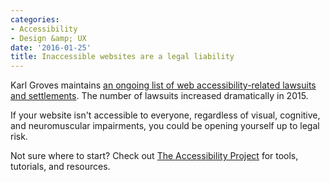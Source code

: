 ```yaml
---
categories:
- Accessibility
- Design &amp; UX
date: '2016-01-25'
title: Inaccessible websites are a legal liability
---
```


Karl Groves maintains [an ongoing list of web accessibility-related lawsuits and settlements](http://www.karlgroves.com/2011/11/15/list-of-web-accessibility-related-litigation-and-settlements/). The number of lawsuits increased dramatically in 2015.

If your website isn't accessible to everyone, regardless of visual, cognitive, and neuromuscular impairments, you could be opening yourself up to legal risk.

Not sure where to start? Check out [The Accessibility Project](http://a11yproject.com/) for tools, tutorials, and resources.